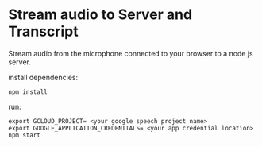 Stream audio to Server and Transcript 
=====================================

Stream audio from the microphone connected to your browser to a node js server.

install dependencies:

    npm install
   
run:

    export GCLOUD_PROJECT= <your google speech project name>
    export GOOGLE_APPLICATION_CREDENTIALS= <your app credential location>
    npm start
    
    
